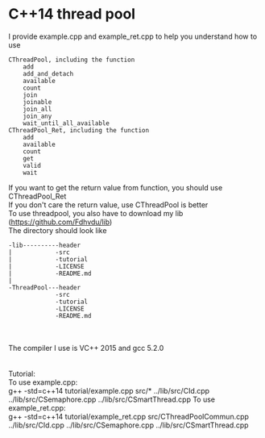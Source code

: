 # C++14 thread pool
I provide example.cpp and example_ret.cpp to help you understand how to use

	CThreadPool, including the function
		add
		add_and_detach
		available
		count
		join
		joinable
		join_all
		join_any
		wait_until_all_available
	CThreadPool_Ret, including the function
		add
		available
		count
		get
		valid
		wait
If you want to get the return value from function, you should use CThreadPool_Ret<br/>
If you don't care the return value, use CThreadPool is better<br/>
To use threadpool, you also have to download my lib (https://github.com/Fdhvdu/lib)<br/>
The directory should look like

	-lib----------header
	|            -src
	|            -tutorial
	|            -LICENSE
	|            -README.md
	|
	-ThreadPool---header
	             -src
	             -tutorial
	             -LICENSE
	             -README.md
<br/><br/>The compiler I use is VC++ 2015 and gcc 5.2.0<br/><br/><br/>
Tutorial:<br/>
To use example.cpp:<br/>
g++ -std=c++14 tutorial/example.cpp src/* ../lib/src/CId.cpp ../lib/src/CSemaphore.cpp ../lib/src/CSmartThread.cpp
To use example_ret.cpp:<br/>
g++ -std=c++14 tutorial/example_ret.cpp src/CThreadPoolCommun.cpp ../lib/src/CId.cpp ../lib/src/CSemaphore.cpp ../lib/src/CSmartThread.cpp

